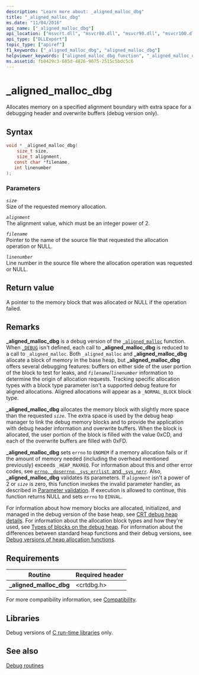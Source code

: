 ```yaml
---
description: "Learn more about: _aligned_malloc_dbg"
title: "_aligned_malloc_dbg"
ms.date: "11/04/2016"
api_name: ["_aligned_malloc_dbg"]
api_location: ["msvcrt.dll", "msvcr80.dll", "msvcr90.dll", "msvcr100.dll", "msvcr100_clr0400.dll", "msvcr110.dll", "msvcr110_clr0400.dll", "msvcr120.dll", "msvcr120_clr0400.dll", "ucrtbase.dll"]
api_type: ["DLLExport"]
topic_type: ["apiref"]
f1_keywords: ["_aligned_malloc_dbg", "aligned_malloc_dbg"]
helpviewer_keywords: ["aligned_malloc_dbg function", "_aligned_malloc_dbg function"]
ms.assetid: fb0429c3-685d-4826-9075-2515c5bdc5c6
---
```

# _aligned_malloc_dbg

Allocates memory on a specified alignment boundary with extra space for a debugging header and overwrite buffers (debug version only).

## Syntax

```C
void * _aligned_malloc_dbg(
    size_t size,
    size_t alignment,
   const char *filename,
   int linenumber
);
```

### Parameters

*`size`*\
Size of the requested memory allocation.

*`alignment`*\
The alignment value, which must be an integer power of 2.

*`filename`*\
Pointer to the name of the source file that requested the allocation operation or NULL.

*`linenumber`*\
Line number in the source file where the allocation operation was requested or NULL.

## Return value

A pointer to the memory block that was allocated or NULL if the operation failed.

## Remarks

**_aligned_malloc_dbg** is a debug version of the [`_aligned_malloc`](aligned-malloc.md) function. When [`_DEBUG`](../debug.md) isn't defined, each call to **_aligned_malloc_dbg** is reduced to a call to `_aligned_malloc`. Both `_aligned_malloc` and **_aligned_malloc_dbg** allocate a block of memory in the base heap, but **_aligned_malloc_dbg** offers several debugging features: buffers on either side of the user portion of the block to test for leaks, and *`filename`*/*`linenumber`* information to determine the origin of allocation requests. Tracking specific allocation types with a block type parameter isn't a supported debug feature for aligned allocations. Aligned allocations will appear as a `_NORMAL_BLOCK` block type.

**_aligned_malloc_dbg** allocates the memory block with slightly more space than the requested *`size`*. The extra space is used by the debug heap manager to link the debug memory blocks and to provide the application with debug header information and overwrite buffers. When the block is allocated, the user portion of the block is filled with the value 0xCD, and each of the overwrite buffers are filled with 0xFD.

**_aligned_malloc_dbg** sets `errno` to `ENOMEM` if a memory allocation fails or if the amount of memory needed (including the overhead mentioned previously) exceeds `_HEAP_MAXREQ`. For information about this and other error codes, see [`errno`, `_doserrno`, `_sys_errlist`, and `_sys_nerr`](../errno-doserrno-sys-errlist-and-sys-nerr.md). Also, **_aligned_malloc_dbg** validates its parameters. If *`alignment`* isn't a power of 2 or *`size`* is zero, this function invokes the invalid parameter handler, as described in [Parameter validation](../parameter-validation.md). If execution is allowed to continue, this function returns NULL and sets `errno` to `EINVAL`.

For information about how memory blocks are allocated, initialized, and managed in the debug version of the base heap, see [CRT debug heap details](/visualstudio/debugger/crt-debug-heap-details). For information about the allocation block types and how they're used, see [Types of blocks on the debug heap](/visualstudio/debugger/crt-debug-heap-details). For information about the differences between standard heap functions and their debug versions, see [Debug versions of heap allocation functions](/visualstudio/debugger/debug-versions-of-heap-allocation-functions).

## Requirements

|Routine|Required header|
|-------------|---------------------|
|**_aligned_malloc_dbg**|\<crtdbg.h>|

For more compatibility information, see [Compatibility](../compatibility.md).

## Libraries

Debug versions of [C run-time libraries](../crt-library-features.md) only.

## See also

[Debug routines](../debug-routines.md)
